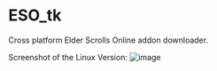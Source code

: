 # ESO_tk
Cross platform Elder Scrolls Online addon downloader.

Screenshot of the Linux Version:
![image](https://github.com/l33tlinuxh4x0r/ESO_tk/assets/1632838/7ea669a7-b26d-4891-8eaa-00c49cd0a085)
